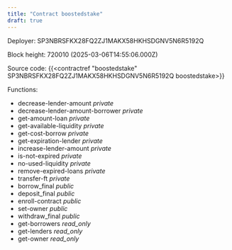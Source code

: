 ```yaml
---
title: "Contract boostedstake"
draft: true
---
```

Deployer: SP3NBRSFKX28FQ2ZJ1MAKX58HKHSDGNV5N6R5192Q


 



Block height: 720010 (2025-03-06T14:55:06.000Z)

Source code: {{<contractref "boostedstake" SP3NBRSFKX28FQ2ZJ1MAKX58HKHSDGNV5N6R5192Q boostedstake>}}

Functions:

* decrease-lender-amount _private_
* decrease-lender-amount-borrower _private_
* get-amount-loan _private_
* get-available-liquidity _private_
* get-cost-borrow _private_
* get-expiration-lender _private_
* increase-lender-amount _private_
* is-not-expired _private_
* no-used-liquidity _private_
* remove-expired-loans _private_
* transfer-ft _private_
* borrow_final _public_
* deposit_final _public_
* enroll-contract _public_
* set-owner _public_
* withdraw_final _public_
* get-borrowers _read_only_
* get-lenders _read_only_
* get-owner _read_only_
